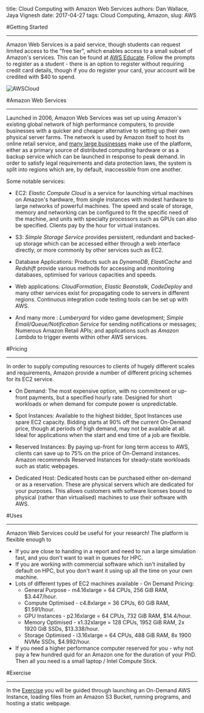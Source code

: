 title: Cloud Computing with Amazon Web Services
authors: Dan Wallace, Jaya Vignesh
date: 2017-04-27
tags: Cloud Computing, Amazon,
slug: AWS

#Getting Started
***
Amazon Web Services is a paid service, though students can request limited access to the "free tier", which enables access to a small subset of Amazon's services. This can be found at [AWS Educate](https://aws.amazon.com/education/awseducate/). Follow the prompts to register as a student - there is an option to register without requiring credit card details, though if you do register your card, your account will be credited with $40 to spend.

![AWSCloud]({filename}AWSCloud.gif "A subset of Amazon's Services")

#Amazon Web Services
***
Launched in 2006, Amazon Web Services was set up using Amazon's existing global network of high performance computers, to provide businesses with a quicker and cheaper alternative to setting up their own physical server farms. The network is used by Amazon itself to host its online retail service, and [many large businesses](https://www.contino.io/insights/whos-using-aws) make use of the platform, either as a primary source of distributed computing hardware or as a backup service which can be launched in response to peak demand. In order to satisfy legal requirements and data protection laws, the system is split into regions which are, by default, inaccessible from one another.

Some notable services:

* EC2: _Elastic Compute Cloud_ is a service for launching virtual machines on Amazon's hardware, from single instances with modest hardware to large networks of powerful machines. The speed and scale of storage, memory and networking can be configured to fit the specific need of the machine, and units with specialty processors such as GPUs can also be specified. Clients pay by the hour for virtual instances.

* S3: _Simple Storage Service_ provides persistent, redundant and backed-up storage which can be accessed either through a web interface directly, or more commonly by other services such as EC2.

* Database Applications: Products such as _DynamoDB_, _ElastiCache_ and _Redshift_ provide various methods for accessing and monitoring databases, optimised for various capacities and speeds.

* Web applications: _CloudFormation_, _Elastic Beanstalk_, _CodeDeploy_ and many other services exist for propagating code to servers in different regions. Continuous integration code testing tools can be set up with AWS.  

* And many more : _Lumberyard_ for video game development; _Simple Email/Queue/Notification Service_ for sending notifications or messages; Numerous Amazon Retail APIs; and applications such as _Amazon Lambda_ to trigger events within other AWS services.  

#Pricing
***
In order to supply computing resources to clients of hugely different scales and requirements, Amazon provide a number of different pricing schemes for its EC2 service.

* On Demand: The most expensive option, with no commitment or up-front payments, but a specified hourly rate. Designed for short workloads or when demand for compute power is unpredictable.

* Spot Instances: Available to the highest bidder, Spot Instances use spare EC2 capacity. Bidding starts at 90% off the current On-Demand price, though at periods of high demand, may not be available at all. Ideal for applications when the start and end time of a job are flexible.

* Reserved Instances: By paying up-front for long term access to AWS, clients can save up to 75% on the price of On-Demand instances. Amazon recommends Reserved Instances for steady-state workloads such as static webpages.

* Dedicated Host: Dedicated hosts can be purchased either on-demand or as a reservation. These are physical servers which are dedicated for your purposes. This allows customers with software licenses bound to physical (rather than virtualised) machines to use their software with AWS.

#Uses
***
Amazon Web Services could be useful for your research! The platform is flexible enough to

* If you are close to handing in a report and need to run a large simulation fast, and you don't want to wait in queues for HPC.
* If you are working with commercial software which isn't installed by default on HPC, but you don't want it using up all the time on your own machine.
* Lots of different types of EC2 machines available - On Demand Pricing:
	* General Purpose - m4.16xlarge = 64 CPUs, 256 GiB RAM, $3.447/hour.
	* Compute Optimised - c4.8xlarge = 36 CPUs, 60 GiB RAM, $1.591/hour.
	* GPU Instances - p2.16xlarge = 64 CPUs, 732 GiB RAM, $14.4/hour.
	* Memory Optimised - x1.32xlarge = 128 CPUs, 1952 GiB RAM, 2x 1920 GiB SSDs, $13.338/hour.
	* Storage Optimised - i3.16xlarge = 64 CPUs, 488 GiB RAM, 8x 1900 NVMe SSDs, $4.992/hour.
* If you need a higher performance computer reserved for you - why not pay a few hundred quid for an Amazon one for the duration of your PhD. Then all you need is a small laptop / Intel Compute Stick.

#Exercise
***
In the [Exercise]({filename}/AWS/trainingMaterials.pdf) you will be guided through launching an On-Demand AWS Instance, loading files from an Amazon S3 Bucket, running programs, and hosting a static webpage.
